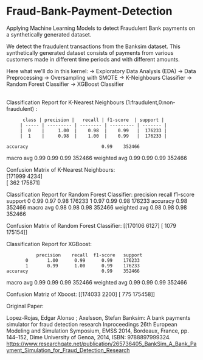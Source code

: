 # Fraud-Bank-Payment-Detection
Applying Machine Learning Models to detect Fraudulent Bank payments on a synthetically generated dataset.

We detect the fraudulent transactions from the Banksim dataset. This synthetically generated dataset consists of payments from various customers made in different time periods and with different amounts.

Here what we'll do in this kernel:
-> Exploratory Data Analysis (EDA)
-> Data Preprocessing
-> Oversampling with SMOTE
-> K-Neighbours Classifier
-> Random Forest Classifier
-> XGBoost Classifier


<br/>Classification Report for K-Nearest Neighbours (1:fraudulent,0:non-fraudulent) :

          class | precision |   recall | f1-score  | support |
         | ----- | --------- | -------- | --------- | ------- |
         |  0    |     1.00  |    0.98  |    0.99   |  176233 |
         |  1    |     0.98  |    1.00  |    0.99   |  176233 |
           
    accuracy                           0.99    352466
   macro avg       0.99      0.99      0.99    352466
weighted avg       0.99      0.99      0.99    352466

Confusion Matrix of K-Nearest Neighbours: 
 <br/>[171999   4234]
 <br/>[   362 175871]
 
Classification Report for Random Forest Classifier: 
               precision    recall  f1-score   support
           0       0.99      0.97      0.98    176233
           1       0.97      0.99      0.98    176233
    accuracy                           0.98    352466
   macro avg       0.98      0.98      0.98    352466
weighted avg       0.98      0.98      0.98    352466

Confusion Matrix of Random Forest Classifier: 
 [[170106   6127]
 [  1079 175154]]
 
 
Classification Report for XGBoost: 

               precision    recall  f1-score   support
           0       1.00      0.99      0.99    176233
           1       0.99      1.00      0.99    176233
    accuracy                           0.99    352466
   macro avg       0.99      0.99      0.99    352466
weighted avg       0.99      0.99      0.99    352466

Confusion Matriz of Xboost: 
 [[174033   2200]
 [   775 175458]]


Original Paper:

Lopez-Rojas, Edgar Alonso ; Axelsson, Stefan Banksim: A bank payments simulator for fraud detection research Inproceedings 26th European Modeling and Simulation Symposium, EMSS 2014, Bordeaux, France, pp. 144–152, Dime University of Genoa, 2014, ISBN: 9788897999324. https://www.researchgate.net/publication/265736405_BankSim_A_Bank_Payment_Simulation_for_Fraud_Detection_Research
